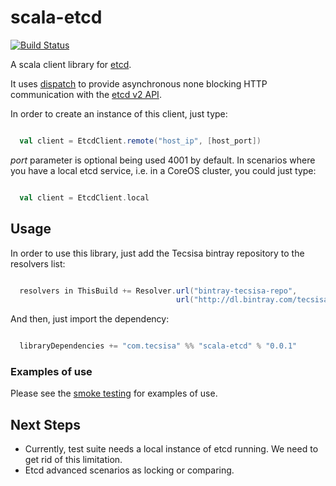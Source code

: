 scala-etcd
==========

[![Build Status](https://travis-ci.org/Tecsisa/scala-etcd.svg?branch=master)](https://travis-ci.org/Tecsisa/scala-etcd)

A scala client library for [etcd].

It uses [dispatch] to provide asynchronous none blocking HTTP communication with the [etcd v2 API].

In order to create an instance of this client, just type:

```Scala

  val client = EtcdClient.remote("host_ip", [host_port])

```

*port* parameter is optional being used 4001 by default. In scenarios where you have a local etcd service, i.e. in a
CoreOS cluster, you could just type:

```Scala

  val client = EtcdClient.local

```

## Usage

In order to use this library, just add the Tecsisa bintray repository to the resolvers list:

```Scala

  resolvers in ThisBuild += Resolver.url("bintray-tecsisa-repo",
                                     url("http://dl.bintray.com/tecsisa/maven-bintray-repo"))(Resolver.ivyStylePatterns)

```

And then, just import the dependency:

```Scala

  libraryDependencies += "com.tecsisa" %% "scala-etcd" % "0.0.1"

```

### Examples of use

Please see the [smoke testing] for examples of use.

## Next Steps

* Currently, test suite needs a local instance of etcd running. We need to get rid of this limitation.
* Etcd advanced scenarios as locking or comparing.

[etcd]: https://coreos.com/docs/distributed-configuration/getting-started-with-etcd
[dispatch]: http://dispatch.databinder.net/Dispatch.html
[etcd v2 API]: https://coreos.com/docs/distributed-configuration/etcd-api/
[smoke testing]: https://github.com/Tecsisa/scala-etcd/blob/master/src/test/scala/com/tecsisa/etcd/EtcdSmokeTest.scala

